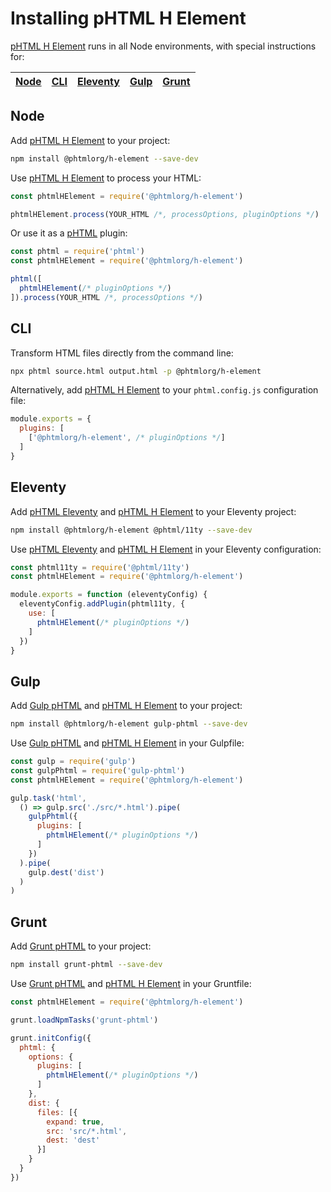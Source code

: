 # Installing pHTML H Element

[pHTML H Element] runs in all Node environments, with special instructions for:

| [Node](#node) | [CLI](#phtml-cli) | [Eleventy](#eleventy) | [Gulp](#gulp) | [Grunt](#grunt) |
| --- | --- | --- | --- | --- |

## Node

Add [pHTML H Element] to your project:

```bash
npm install @phtmlorg/h-element --save-dev
```

Use [pHTML H Element] to process your HTML:

```js
const phtmlHElement = require('@phtmlorg/h-element')

phtmlHElement.process(YOUR_HTML /*, processOptions, pluginOptions */)
```

Or use it as a [pHTML] plugin:

```js
const phtml = require('phtml')
const phtmlHElement = require('@phtmlorg/h-element')

phtml([
  phtmlHElement(/* pluginOptions */)
]).process(YOUR_HTML /*, processOptions */)
```

## CLI

Transform HTML files directly from the command line:

```bash
npx phtml source.html output.html -p @phtmlorg/h-element
```

Alternatively, add [pHTML H Element] to your `phtml.config.js` configuration file:

```js
module.exports = {
  plugins: [
    ['@phtmlorg/h-element', /* pluginOptions */]
  ]
}
```

## Eleventy

Add [pHTML Eleventy] and [pHTML H Element] to your Eleventy project:

```sh
npm install @phtmlorg/h-element @phtml/11ty --save-dev
```

Use [pHTML Eleventy] and [pHTML H Element] in your Eleventy configuration:

```js
const phtml11ty = require('@phtml/11ty')
const phtmlHElement = require('@phtmlorg/h-element')

module.exports = function (eleventyConfig) {
  eleventyConfig.addPlugin(phtml11ty, {
    use: [
      phtmlHElement(/* pluginOptions */)
    ]
  })
}
```

## Gulp

Add [Gulp pHTML] and [pHTML H Element] to your project:

```bash
npm install @phtmlorg/h-element gulp-phtml --save-dev
```

Use [Gulp pHTML] and [pHTML H Element] in your Gulpfile:

```js
const gulp = require('gulp')
const gulpPhtml = require('gulp-phtml')
const phtmlHElement = require('@phtmlorg/h-element')

gulp.task('html',
  () => gulp.src('./src/*.html').pipe(
    gulpPhtml({
      plugins: [
        phtmlHElement(/* pluginOptions */)
      ]
    })
  ).pipe(
    gulp.dest('dist')
  )
)
```

## Grunt

Add [Grunt pHTML] to your project:

```bash
npm install grunt-phtml --save-dev
```

Use [Grunt pHTML] and [pHTML H Element] in your Gruntfile:

```js
const phtmlHElement = require('@phtmlorg/h-element')

grunt.loadNpmTasks('grunt-phtml')

grunt.initConfig({
  phtml: {
    options: {
      plugins: [
        phtmlHElement(/* pluginOptions */)
      ]
    },
    dist: {
      files: [{
        expand: true,
        src: 'src/*.html',
        dest: 'dest'
      }]
    }
  }
})
```

[Gulp pHTML]: https://github.com/phtmlorg/gulp-phtml
[Grunt pHTML]: https://github.com/phtmlorg/grunt-phtml
[pHTML]: https://github.com/phtmlorg/phtml
[pHTML Eleventy]: https://github.com/phtmlorg/phtml-11ty
[pHTML H Element]: https://github.com/phtmlorg/phtml-h-element
